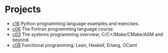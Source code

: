 # Projects

- [c16](https://github.com/groundf/c16) Python programming language examples and exercises.
- [c06](https://github.com/groundf/c06) The Fortran programming language course.
- [c03](https://github.com/groundf/c03) The systems programming overview; C/C+/Make/CMake/ASM and beyond.
- [c08](https://github.com/groundf/c08) Functional programming: Lean, Haskell, Erlang, OCaml